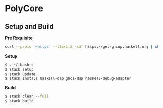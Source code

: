 # PolyCore


## Setup and Build


**Pre Requisite**
```bash
curl --proto '=https' --tlsv1.2 -sSf https://get-ghcup.haskell.org | sh
```

**Setup**
```bash
$ . ~/.bashrc 
$ stack setup
$ stack update
$ stack install haskell-dap ghci-dap haskell-debug-adapter
```

**Build**
```bash
$ stack clean --full
$ stack build
```
